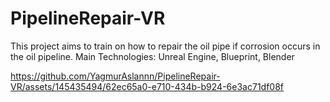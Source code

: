 # PipelineRepair-VR
This project aims to train on how to repair the oil pipe if corrosion occurs in the oil pipeline.
Main Technologies: Unreal Engine, Blueprint, Blender

https://github.com/YagmurAslannn/PipelineRepair-VR/assets/145435494/62ec65a0-e710-434b-b924-6e3ac71df08f
